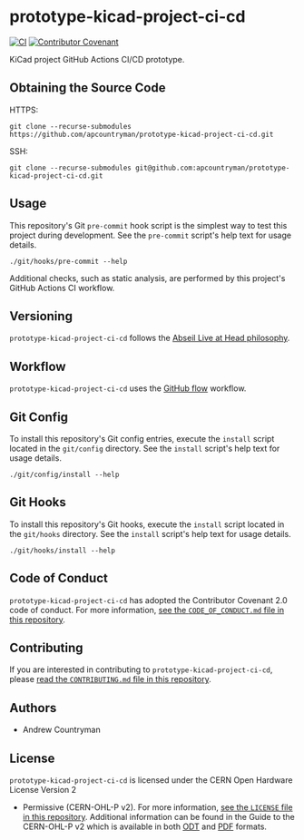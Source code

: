 # prototype-kicad-project-ci-cd
[![CI](https://github.com/apcountryman/prototype-kicad-project-ci-cd/actions/workflows/ci.yml/badge.svg)](https://github.com/apcountryman/prototype-kicad-project-ci-cd/actions/workflows/ci.yml)
[![Contributor Covenant](https://img.shields.io/badge/Contributor%20Covenant-2.0-4baaaa.svg)](CODE_OF_CONDUCT.md)

KiCad project GitHub Actions CI/CD prototype.

## Obtaining the Source Code
HTTPS:
```shell
git clone --recurse-submodules https://github.com/apcountryman/prototype-kicad-project-ci-cd.git
```
SSH:
```shell
git clone --recurse-submodules git@github.com:apcountryman/prototype-kicad-project-ci-cd.git
```

## Usage
This repository's Git `pre-commit` hook script is the simplest way to test this project
during development.
See the `pre-commit` script's help text for usage details.
```shell
./git/hooks/pre-commit --help
```

Additional checks, such as static analysis, are performed by this project's GitHub Actions
CI workflow.

## Versioning
`prototype-kicad-project-ci-cd` follows the [Abseil Live at Head
philosophy](https://abseil.io/about/philosophy).

## Workflow
`prototype-kicad-project-ci-cd` uses the [GitHub
flow](https://guides.github.com/introduction/flow/) workflow.

## Git Config
To install this repository's Git config entries, execute the `install` script located in
the `git/config` directory.
See the `install` script's help text for usage details.
```shell
./git/config/install --help
```

## Git Hooks
To install this repository's Git hooks, execute the `install` script located in the
`git/hooks` directory.
See the `install` script's help text for usage details.
```shell
./git/hooks/install --help
```

## Code of Conduct
`prototype-kicad-project-ci-cd` has adopted the Contributor Covenant 2.0 code of conduct.
For more information, [see the `CODE_OF_CONDUCT.md` file in this
repository](CODE_OF_CONDUCT.md).

## Contributing
If you are interested in contributing to `prototype-kicad-project-ci-cd`, please [read the
`CONTRIBUTING.md` file in this repository](CONTRIBUTING.md).

## Authors
- Andrew Countryman

## License
`prototype-kicad-project-ci-cd` is licensed under the CERN Open Hardware License Version 2
- Permissive (CERN-OHL-P v2).
For more information, [see the `LICENSE` file in this repository](LICENSE).
Additional information can be found in the Guide to the CERN-OHL-P v2 which is available
in both [ODT](LICENSE-guide.odt) and [PDF](LICENSE-guide.pdf) formats.
